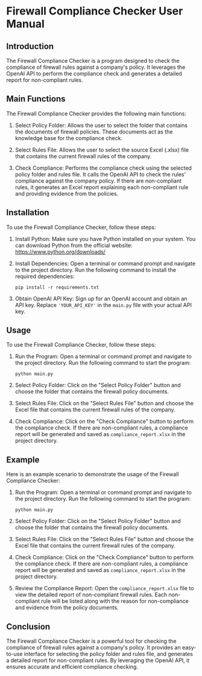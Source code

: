 # Firewall Compliance Checker User Manual

## Introduction
The Firewall Compliance Checker is a program designed to check the compliance of firewall rules against a company's policy. It leverages the OpenAI API to perform the compliance check and generates a detailed report for non-compliant rules.

## Main Functions
The Firewall Compliance Checker provides the following main functions:

1. Select Policy Folder: Allows the user to select the folder that contains the documents of firewall policies. These documents act as the knowledge base for the compliance check.

2. Select Rules File: Allows the user to select the source Excel (.xlsx) file that contains the current firewall rules of the company.

3. Check Compliance: Performs the compliance check using the selected policy folder and rules file. It calls the OpenAI API to check the rules' compliance against the company policy. If there are non-compliant rules, it generates an Excel report explaining each non-compliant rule and providing evidence from the policies.

## Installation
To use the Firewall Compliance Checker, follow these steps:

1. Install Python: Make sure you have Python installed on your system. You can download Python from the official website: https://www.python.org/downloads/

2. Install Dependencies: Open a terminal or command prompt and navigate to the project directory. Run the following command to install the required dependencies:

   ```
   pip install -r requirements.txt
   ```

3. Obtain OpenAI API Key: Sign up for an OpenAI account and obtain an API key. Replace `'YOUR_API_KEY'` in the `main.py` file with your actual API key.

## Usage
To use the Firewall Compliance Checker, follow these steps:

1. Run the Program: Open a terminal or command prompt and navigate to the project directory. Run the following command to start the program:

   ```
   python main.py
   ```

2. Select Policy Folder: Click on the "Select Policy Folder" button and choose the folder that contains the firewall policy documents.

3. Select Rules File: Click on the "Select Rules File" button and choose the Excel file that contains the current firewall rules of the company.

4. Check Compliance: Click on the "Check Compliance" button to perform the compliance check. If there are non-compliant rules, a compliance report will be generated and saved as `compliance_report.xlsx` in the project directory.

## Example
Here is an example scenario to demonstrate the usage of the Firewall Compliance Checker:

1. Run the Program: Open a terminal or command prompt and navigate to the project directory. Run the following command to start the program:

   ```
   python main.py
   ```

2. Select Policy Folder: Click on the "Select Policy Folder" button and choose the folder that contains the firewall policy documents.

3. Select Rules File: Click on the "Select Rules File" button and choose the Excel file that contains the current firewall rules of the company.

4. Check Compliance: Click on the "Check Compliance" button to perform the compliance check. If there are non-compliant rules, a compliance report will be generated and saved as `compliance_report.xlsx` in the project directory.

5. Review the Compliance Report: Open the `compliance_report.xlsx` file to view the detailed report of non-compliant firewall rules. Each non-compliant rule will be listed along with the reason for non-compliance and evidence from the policy documents.

## Conclusion
The Firewall Compliance Checker is a powerful tool for checking the compliance of firewall rules against a company's policy. It provides an easy-to-use interface for selecting the policy folder and rules file, and generates a detailed report for non-compliant rules. By leveraging the OpenAI API, it ensures accurate and efficient compliance checking.